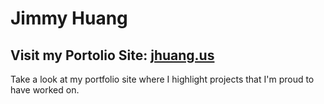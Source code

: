 # Jimmy Huang 

## Visit my Portolio Site: [jhuang.us](https://jhuang.us)
Take a look at my portfolio site where I highlight projects that I'm proud to have worked on.

